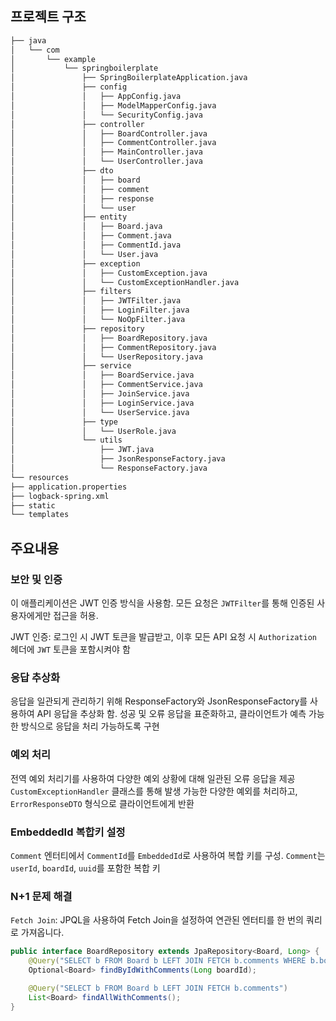 ## 프로젝트 구조
```bash
├── java
│   └── com
│       └── example
│           └── springboilerplate
│               ├── SpringBoilerplateApplication.java
│               ├── config
│               │   ├── AppConfig.java
│               │   ├── ModelMapperConfig.java
│               │   └── SecurityConfig.java
│               ├── controller
│               │   ├── BoardController.java
│               │   ├── CommentController.java
│               │   ├── MainController.java
│               │   └── UserController.java
│               ├── dto
│               │   ├── board
│               │   ├── comment
│               │   ├── response
│               │   └── user
│               ├── entity
│               │   ├── Board.java
│               │   ├── Comment.java
│               │   ├── CommentId.java
│               │   └── User.java
│               ├── exception
│               │   ├── CustomException.java
│               │   └── CustomExceptionHandler.java
│               ├── filters
│               │   ├── JWTFilter.java
│               │   ├── LoginFilter.java
│               │   └── NoOpFilter.java
│               ├── repository
│               │   ├── BoardRepository.java
│               │   ├── CommentRepository.java
│               │   └── UserRepository.java
│               ├── service
│               │   ├── BoardService.java
│               │   ├── CommentService.java
│               │   ├── JoinService.java
│               │   ├── LoginService.java
│               │   └── UserService.java
│               ├── type
│               │   └── UserRole.java
│               └── utils
│                   ├── JWT.java
│                   ├── JsonResponseFactory.java
│                   └── ResponseFactory.java
└── resources
├── application.properties
├── logback-spring.xml
├── static
└── templates
```
## 주요내용
### 보안 및 인증
이 애플리케이션은 JWT 인증 방식을 사용함. 
모든 요청은 `JWTFilter`를 통해 인증된 사용자에게만 접근을 허용.

JWT 인증: 로그인 시 JWT 토큰을 발급받고, 이후 모든 API 요청 시 `Authorization` 헤더에 `JWT` 토큰을 포함시켜야 함

### 응답 추상화
응답을 일관되게 관리하기 위해 ResponseFactory와 JsonResponseFactory를 사용하여 API 응답을 추상화 함. 
성공 및 오류 응답을 표준화하고, 클라이언트가 예측 가능한 방식으로 응답을 처리 가능하도록 구현

### 예외 처리
전역 예외 처리기를 사용하여 다양한 예외 상황에 대해 일관된 오류 응답을 제공
`CustomExceptionHandler` 클래스를 통해 발생 가능한 다양한 예외를 처리하고, `ErrorResponseDTO` 형식으로 클라이언트에게 반환

### EmbeddedId 복합키 설정
`Comment` 엔터티에서 `CommentId`를 `EmbeddedId`로 사용하여 복합 키를 구성. 
`Comment`는 `userId`, `boardId`, `uuid`를 포함한 복합 키

### N+1 문제 해결
`Fetch Join`: JPQL을 사용하여 Fetch Join을 설정하여 연관된 엔터티를 한 번의 쿼리로 가져옵니다.
```java
public interface BoardRepository extends JpaRepository<Board, Long> {
    @Query("SELECT b FROM Board b LEFT JOIN FETCH b.comments WHERE b.boardId = :boardId")
    Optional<Board> findByIdWithComments(Long boardId);

    @Query("SELECT b FROM Board b LEFT JOIN FETCH b.comments")
    List<Board> findAllWithComments();
}
```

